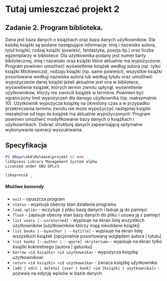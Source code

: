 # Tutaj umieszczać projekt 2

## Zadanie 2. Program biblioteka.  
Dana jest baza danych o książkach oraz baza danych użytkowników. 
Dla każdej książki są podane następujące informacje: imię i nazwisko autora, tytuł książki, rodzaj książki (powieść, fantastyka, poezja itp.) oraz liczba egzemplarzy w bibliotece. 
Dla użytkownika podany jest numer karty bibliotecznej, imię i nazwisko oraz książki które aktualnie ma wypożyczone. 
Program powinien umożliwić wyświetlenie książek według autora (np. tylko książki Mickiewicza), rodzaju książki (np. same powieści), wszystkie książki posortowane według nazwiska autora lub według tytułu oraz umożliwić wypożyczenie danej książki jeżeli aktualnie jest ona w bibliotece, wyświetlenie książek, których termin zwrotu upłynął, wyświetlenie użytkowników, którzy nie zwrócili książek w terminie. 
Powinien być ograniczony limit wypożyczeń dla danego użytkownika (np. maksymalnie 10). 
Użytkownik wypożycza książkę na określony czas a w przypadku przekroczenia terminu zwrotu nie może wypożyczyć następnej książki niezależnie od tego ile książek ma aktualnie wypożyczonych. 
Program powinien umożliwić modyfikowanie bazy danych o książkach i użytkownikach. 
Dobrać strukturę danych zapewniającą optymalne wykonywanie operacji wyszukiwania.

## Specyfikacja  
```powershell
PS $Repo\x64\Release\projekt 02.exe  
libXpress Library Management System alpha  
Licensed under GNU GPLv3  

libxpress$ _
```
##### Możliwe komendy
 - `exit` - opuszcza program
 - `status` - wypisuje obecny stan działania programu
 - `load <plik>` - wczytuje z *pliku* bazę danych i ładuje ją do pamięci
 - `flush` - zapisuje obecny stan bazy danych do pliku i usuwa ją z pamięci
 - `list users [--unreturned]` - wypisuje na ekran listę wszystkich użytkowników [użytkowników którzy mają nieoddane książki]
 - `list books [--byauthor | --bytitle]` - wypisuje na ekran listę wszystkich książek [opcjonalnie posortowaną względem autora | tytułu]
 - `list books [--author | --genre] <kryterium>` - wypisuje na ekran tylko książki koknretnego [autora | gatunku]
 - `borrow <id książki> <id użytkownika>` - wypożycza *książkę* *użytkownikowi*
 - `return <id książki> <id użytkownika>` - zwraca *książkę* *użytkownika*
 - `[add | edit | delete] [user | book] <id [książki | użytkownika]>` - pozwala na edycję wpisów w bazie danych